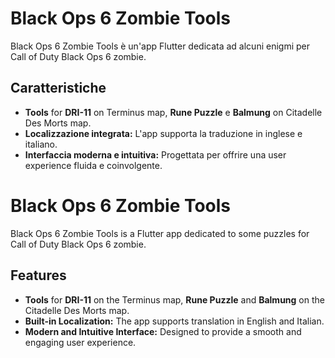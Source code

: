 # Black Ops 6 Zombie Tools

Black Ops 6 Zombie Tools è un'app Flutter dedicata ad alcuni enigmi per Call of Duty Black Ops 6 zombie.

## Caratteristiche

- **Tools** for **DRI-11** on Terminus map, **Rune Puzzle** e **Balmung** on Citadelle Des Morts map.
- **Localizzazione integrata:** L'app supporta la traduzione in inglese e italiano.
- **Interfaccia moderna e intuitiva:** Progettata per offrire una user experience fluida e coinvolgente.


# Black Ops 6 Zombie Tools

Black Ops 6 Zombie Tools is a Flutter app dedicated to some puzzles for Call of Duty Black Ops 6 zombie.

## Features

- **Tools** for **DRI-11** on the Terminus map, **Rune Puzzle** and **Balmung** on the Citadelle Des Morts map.
- **Built-in Localization:** The app supports translation in English and Italian.
- **Modern and Intuitive Interface:** Designed to provide a smooth and engaging user experience.
